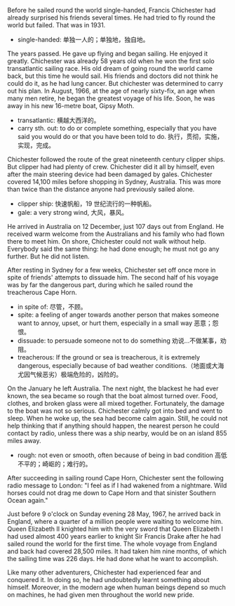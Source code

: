 Before he sailed round the world single-handed, Francis Chichester had already surprised his friends several times. He had tried to fly round the world but failed. That was in 1931.

* single-handed: 单独一人的；单独地，独自地。

The years passed. He gave up flying and began sailing. He enjoyed it greatly. Chichester was already 58 years old when he won the first solo transatlantic sailing race. His old dream of going round the world came back, but this time he would sail. His friends and doctors did not think he could do it, as he had lung cancer. But chichester was determined to carry out his plan. In August, 1966, at the age of nearly sixty-fix, an age when many men retire, he began the greatest voyage of his life. Soon, he was away in his new 16-metre boat, Gipsy Moth.

* transatlantic: 横越大西洋的。
* carry sth. out: to do or complete something, especially that you have said you would do or that you have been told to do. 执行，贯彻，实施，实现，完成。

Chichester followed the route of the great nineteenth century clipper ships. But clipper had had plenty of crew. Chichester did it all by himself, even after the main steering device had been damaged by gales. Chichester covered 14,100 miles before shopping in Sydney, Australia. This was more than twice than the distance anyone had previously sailed alone.

* clipper ship: 快速帆船，19 世纪流行的一种帆船。
* gale: a very strong wind, 大风，暴风。

He arrived in Australia on 12 December, just 107 days out from England. He received warm welcome from the Australians and his family who had flown there to meet him. On shore, Chichester could not walk without help. Everybody said the same thing: he had done enough; he must not go any further. But he did not listen.

After resting in Sydney for a few weeks, Chichester set off once more in spite of friends' attempts to dissuade him. The second half of his voyage was by far the dangerous part, during which he sailed round the treacherous Cape Horn.

* in spite of: 尽管，不顾。
* spite: a feeling of anger towards another person that makes someone want to annoy, upset, or hurt them, especially in a small way 恶意；怨恨。
* dissuade: to persuade someone not to do something 劝说…不做某事，劝阻。
* treacherous: If the ground or sea is treacherous, it is extremely dangerous, especially because of bad weather conditions.（地面或大海尤因气候恶劣）极端危险的，凶险的。

On the January he left Australia. The next night, the blackest he had ever known, the sea became so rough that the boat almost turned over. Food, clothes, and broken glass were all mixed together. Fortunately, the damage to the boat was not so serious. Chichester calmly got into bed and went to sleep. When he woke up, the sea had become calm again. Still, he could not help thinking that if anything should happen, the nearest person he could contact by radio, unless there was a ship nearby, would be on an island 855 miles away.

* rough: not even or smooth, often because of being in bad condition 高低不平的；崎岖的；难行的。

After succeeding in sailing round Cape Horn, Chichester sent the following radio message to London: "I feel as if I had wakened from a nightmare. Wild horses could not drag me down to Cape Horn and that sinister Southern Ocean again."

Just before 9 o'clock on Sunday evening 28 May, 1967, he arrived back in England, where a quarter of a million people were waiting to welcome him. Queen Elizabeth II knighted him with the very sword that Queen Elizabeth I had used almost 400 years earlier to knight Sir Francis Drake after he had sailed round the world for the first time. The whole voyage from England and back had covered 28,500 miles. It had taken him nine months, of which the sailing time was 226 days. He had done what he want to accomplish.

Like many other adventurers, Chichester had experienced fear and conquered it. In doing so, he had undoubtedly learnt something about himself. Moreover, in the modern age when human beings depend so much on machines, he had given men throughout the world new pride.
